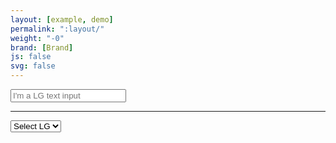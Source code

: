 ```yaml
---
layout: [example, demo]
permalink: ":layout/"
weight: "-0"
brand: [Brand]
js: false
svg: false
---
```


<input type="text" class="input-field input-field-lg" placeholder="I'm a LG text input">

<hr>

<div class="input-field-select-wrapper input-field-select-lg">
	<select class="input-field-select">
		<option>Select LG</option>
		<option>Option A</option>
		<option>Option B</option>
		<option>Option C</option>
		<option>Option D</option>
		<option>Option E</option>
		<option>Option F</option>
		<option>Option G</option>
	</select>
</div>
